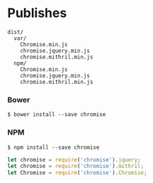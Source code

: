 # Publishes

```
dist/
  var/
    Chromise.min.js
    chromise.jquery.min.js
    chromise.mithril.min.js
  npm/
    Chromise.min.js
    chromise.jquery.min.js
    chromise.mithril.min.js
```

### Bower

```
$ bower install --save chromise
```

### NPM

```
$ npm install --save chromise
```

```javascript
let chromise = require('chromise').jquery;
let chromise = require('chromise').mithril;
let Chromise = require('chromise').Chromise;
```
